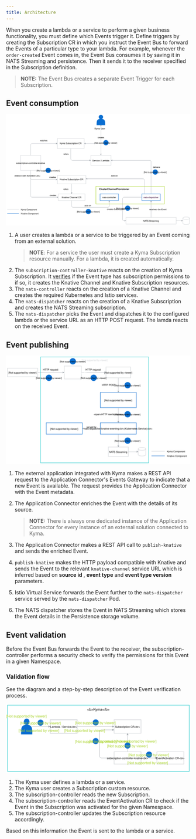 ```yaml
---
title: Architecture
---
```


When you create a lambda or a service to perform a given business functionality, you must define which Events trigger it. Define triggers by creating the Subscription CR in which you instruct the Event Bus to forward the Events of a particular type to your lambda. 
For example, whenever the `order-created` Event comes in, the Event Bus consumes it by saving it in NATS Streaming and persistence. Then it sends it to the receiver specified in the Subscription definition.

> **NOTE:** The Event Bus creates a separate Event Trigger for each Subscription.

## Event consumption

![Configure and Consume Events](./assets/configure-consume-events.svg)


1. A user creates a lambda or a service to be triggered by an Event coming from an external solution. 
    >**NOTE**: For a service the user must create a Kyma Subscription resource manually. For a lambda, it is created automatically.
2. The `subscription-controller-knative` reacts on the creation of Kyma Subscription. It [verifies](#event-validation) if the Event type has subscription permissions to if so, it creates the Knative Channel and Knative Subscription resources.
3. The `nats-controller` reacts on the creation of a Knative Channel and creates the required Kubernetes and Istio services.
4. The `nats-dispatcher` reacts on the creation of a Knative Subscription and creates the NATS Streaming subscription. 
5. The `nats-dispatcher` picks the Event and dispatches it to the configured lambda or the service URL as an HTTP POST request. The lamda reacts on the received Event.

## Event publishing

![Publish Events](./assets/publish-events.svg)

1. The external application integrated with Kyma makes a REST API request to the Application Connector's Events Gateway to indicate that a new Event is available. The request provides the Application Connector with the Event metadata. 
2. The Application Connector enriches the Event with the details of its source.

    > **NOTE:** There is always one dedicated instance of the Application Connector for every instance of an external solution connected to Kyma.

3. The Application Connector makes a REST API call to `publish-knative` and sends the enriched Event.
4. `publish-knative` makes the HTTP payload compatible with Knative and sends the Event to the relevant `knative-channel` service URL which is inferred based on **source id** , **event type** and **event type version** parameters.
5. Istio Virtual Service forwards the Event further to the `nats-dispatcher` service served by the `nats-dispatcher` Pod.
6. The NATS dispatcher stores the Event in NATS Streaming which stores the Event details in the Persistence storage volume.



## Event validation 

Before the Event Bus forwards the Event to the receiver, the subscription-controller performs a security check to verify the permissions for this Event in a given Namespace.

### Validation flow

See the diagram and a step-by-step description of the Event verification process.

![Event validation process](./assets/event-validation.svg)

1. The Kyma user defines a lambda or a service.
2. The Kyma user creates a Subscription custom resource.
3. The subscription-controller reads the new Subscription.
4. The subscription-controller reads the EventActivation CR to check if the Event in the Subscription was activated for the given Namespace.
5. The subscription-controller  updates the Subscription resource accordingly. 

Based on this information the Event is sent to the lambda or a service.
